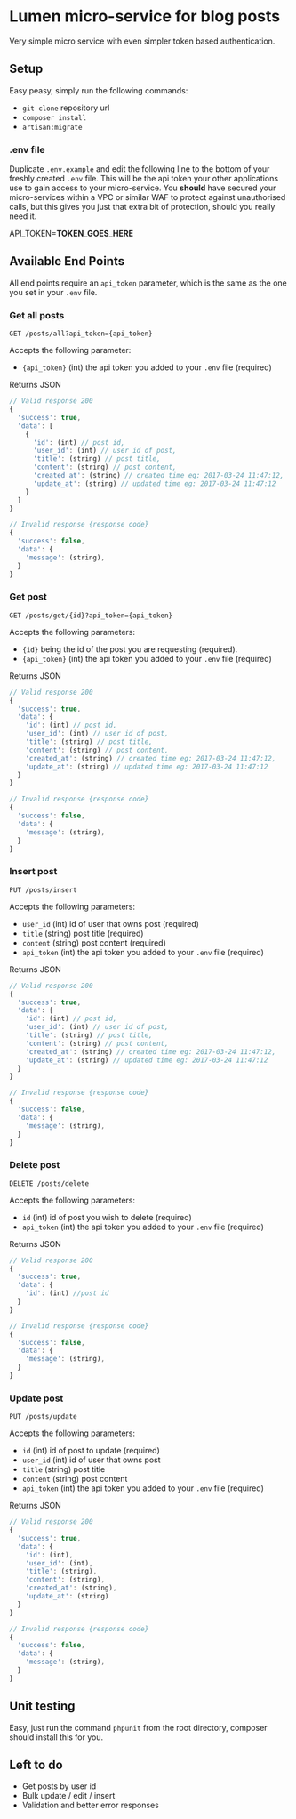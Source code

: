 # Lumen micro-service for blog posts

Very simple micro service with even simpler token based authentication.

## Setup

Easy peasy, simply run the following commands:
* `git clone` repository url
* `composer install`
* `artisan:migrate`

### .env file

Duplicate `.env.example` and edit the following line to the bottom of your freshly created `.env` file. This will be the api token your other applications use to gain access to your micro-service. You **should** have secured your micro-services within a VPC or similar WAF to protect against unauthorised calls, but this gives you just that extra bit of protection, should you really need it.

API_TOKEN=**TOKEN_GOES_HERE**

## Available End Points

All end points require an `api_token` parameter, which is the same as the one you set in your `.env`  file.

### Get all posts

`GET /posts/all?api_token={api_token}`  

Accepts the following parameter:

* `{api_token}` (int) the api token you added to your `.env` file (required)

Returns JSON  

```javascript
// Valid response 200
{
  'success': true,
  'data': [
    {
      'id': (int) // post id,
      'user_id': (int) // user id of post,
      'title': (string) // post title,
      'content': (string) // post content,
      'created_at': (string) // created time eg: 2017-03-24 11:47:12,
      'update_at': (string) // updated time eg: 2017-03-24 11:47:12
    }
  ]
}

// Invalid response {response code}
{
  'success': false,
  'data': {
    'message': (string),
  }
}
```

### Get post

`GET /posts/get/{id}?api_token={api_token}`  

Accepts the following parameters:

* `{id}` being the id of the post you are requesting (required).
* `{api_token}` (int) the api token you added to your `.env` file (required)

Returns JSON  

```javascript
// Valid response 200
{
  'success': true,
  'data': {
    'id': (int) // post id,
    'user_id': (int) // user id of post,
    'title': (string) // post title,
    'content': (string) // post content,
    'created_at': (string) // created time eg: 2017-03-24 11:47:12,
    'update_at': (string) // updated time eg: 2017-03-24 11:47:12
  }
}

// Invalid response {response code}
{
  'success': false,
  'data': {
    'message': (string),
  }
}
```

### Insert post

`PUT /posts/insert`  

Accepts the following parameters:  

* `user_id` (int) id of user that owns post (required)
* `title` (string) post title (required)
* `content` (string) post content (required)
* `api_token` (int) the api token you added to your `.env` file (required)

Returns JSON  

```javascript
// Valid response 200
{
  'success': true,
  'data': {
    'id': (int) // post id,
    'user_id': (int) // user id of post,
    'title': (string) // post title,
    'content': (string) // post content,
    'created_at': (string) // created time eg: 2017-03-24 11:47:12,
    'update_at': (string) // updated time eg: 2017-03-24 11:47:12
  }
}

// Invalid response {response code}
{
  'success': false,
  'data': {
    'message': (string),
  }
}
```

### Delete post

`DELETE /posts/delete`  

Accepts the following parameters:  

* `id` (int) id of post you wish to delete (required)
* `api_token` (int) the api token you added to your `.env` file (required)

Returns JSON  

```javascript
// Valid response 200
{
  'success': true,
  'data': {
    'id': (int) //post id
  }
}

// Invalid response {response code}
{
  'success': false,
  'data': {
    'message': (string),
  }
}
```

### Update post

`PUT /posts/update`  

Accepts the following parameters:  

* `id` (int) id of post to update (required)
* `user_id` (int) id of user that owns post
* `title` (string) post title
* `content` (string) post content
* `api_token` (int) the api token you added to your `.env` file (required)

Returns JSON  

```javascript
// Valid response 200
{
  'success': true,
  'data': {
    'id': (int),
    'user_id': (int),
    'title': (string),
    'content': (string),
    'created_at': (string),
    'update_at': (string)
  }
}

// Invalid response {response code}
{
  'success': false,
  'data': {
    'message': (string),
  }
}
```

## Unit testing

Easy, just run the command `phpunit` from the root directory, composer should install this for you.

## Left to do

* Get posts by user id
* Bulk update / edit / insert
* Validation and better error responses
